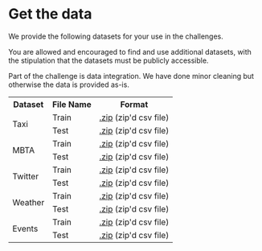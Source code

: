 # Get the data

We provide the following datasets for your use in the challenges.

You are allowed and encouraged to find and use additional datasets, with the stipulation that the datasets must be publicly accessible.

Part of the challenge is data integration.  We have done minor
cleaning but otherwise the data is provided as-is.

<table class="dataset">
  <tr>
    <th>Dataset</th>
    <th>File Name</th>
    <th>Format</th>
  </tr>
  <tr>
    <td rowspan=2>Taxi</td>
    <td>Train</td>
    <td><a href="">.zip</a> (zip'd csv file)</td>
  </tr>
  <tr>
    <td>Test</td>
    <td><a href="">.zip</a> (zip'd csv file)</td>
  </tr>
  <tr>
    <td rowspan=2>MBTA</td>
    <td>Train</td>
    <td><a href="">.zip</a> (zip'd csv file)</td>
  </tr>
  <tr>
    <td>Test</td>
    <td><a href="">.zip</a> (zip'd csv file)</td>
  </tr>
  <tr>
    <td rowspan=2>Twitter</td>
    <td>Train</td>
    <td><a href="">.zip</a> (zip'd csv file)</td>
  </tr>
  <tr>
    <td>Test</td>
    <td><a href="">.zip</a> (zip'd csv file)</td>
  </tr>
  <tr>
    <td rowspan=2>Weather</td>
    <td>Train</td>
    <td><a href="">.zip</a> (zip'd csv file)</td>
  </tr>
  <tr>
    <td>Test</td>
    <td><a href="">.zip</a> (zip'd csv file)</td>
  </tr>
  <tr>
    <td rowspan=2>Events</td>
    <td>Train</td>
    <td><a href="">.zip</a> (zip'd csv file)</td>
  </tr>
  <tr>
    <td>Test</td>
    <td><a href="">.zip</a> (zip'd csv file)</td>
  </tr>
</table>


